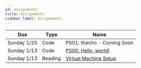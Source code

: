 ```yaml
---
id: assignments
title: Assignments
sidebar_label: Assignments
---
```


| Due          |Type    | Name                                         |
|--------------|--------|----------------------------------------------|
| Sunday 1/20  |Code    | PS01. thecho - Coming Soon                   |
| Sunday 1/13  |Code    | [PS00. Hello, world!](/ps/00-hello-world.pdf)|
| Sunday 1/13  |Reading | [Virtual Machine Setup](/docs/unc-comp-vm-setup.pdf)  |
